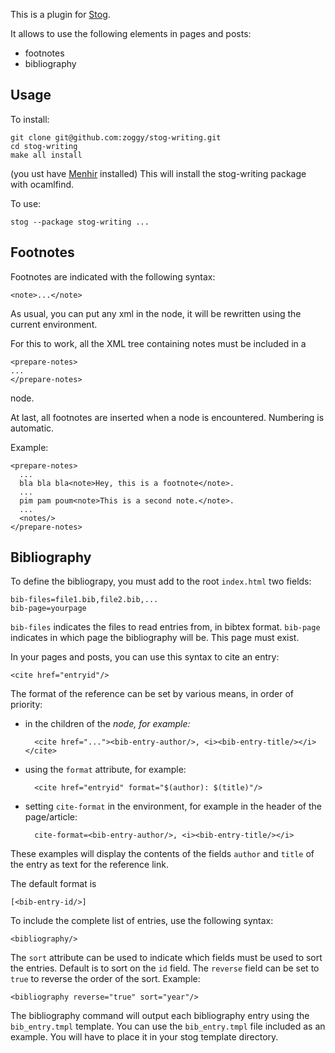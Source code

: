 This is a plugin for [Stog](http://zoggy.github.com/stog/).

It allows to use the following elements in pages and posts:
- footnotes
- bibliography

## Usage

To install:

    git clone git@github.com:zoggy/stog-writing.git
    cd stog-writing
    make all install

(you ust have [Menhir](http://cristal.inria.fr/~fpottier/menhir/) installed)
This will install the stog-writing package with ocamlfind.

To use:

    stog --package stog-writing ...

## Footnotes

Footnotes are indicated with the following syntax:

    <note>...</note>

As usual, you can put any xml in the <note> node, it will be
rewritten using the current environment.

For this to work, all the XML tree containing notes must be
included in a

    <prepare-notes>
    ...
    </prepare-notes>

node.

At last, all footnotes are inserted when a <notes/> node is encountered.
Numbering is automatic.

Example:

    <prepare-notes>
      ...
      bla bla bla<note>Hey, this is a footnote</note>.
      ...
      pim pam poum<note>This is a second note.</note>.
      ...
      <notes/>
    </prepare-notes>

## Bibliography

To define the bibliograpy, you must add to the root `index.html` two
fields:

    bib-files=file1.bib,file2.bib,...
    bib-page=yourpage

`bib-files` indicates the files to read entries from, in bibtex format.
`bib-page` indicates in which page the bibliography will be. This page
must exist.

In your pages and posts, you can use this syntax to cite an entry:

    <cite href="entryid"/>

The format of the reference can be set by various means, in order
of priority:

- in the children of the <cite> node, for example:

        <cite href="..."><bib-entry-author/>, <i><bib-entry-title/></i></cite>

- using the `format` attribute, for example:

        <cite href="entryid" format="$(author): $(title)"/>

- setting `cite-format` in the environment, for example in the header
  of the page/article:

        cite-format=<bib-entry-author/>, <i><bib-entry-title/></i>

These examples will display the contents of the fields `author` and `title`
of the entry as text for the reference link.

The default format is

    [<bib-entry-id/>]

To include the complete list of entries, use the following syntax:

    <bibliography/>

The `sort` attribute can be used to indicate which fields must be used
to sort the entries. Default is to sort on the `id` field. The `reverse`
field can be set to `true` to reverse the order of the sort. Example:

    <bibliography reverse="true" sort="year"/>

The bibliography command will output each bibliography entry
using the `bib_entry.tmpl` template. You can use the `bib_entry.tmpl`
file included as an example. You will have to place it in your stog
template directory.
